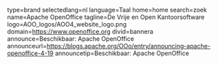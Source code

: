 type=brand
selectedlang=nl
language=Taal
home=home
search=zoek
name=Apache OpenOffice
tagline=De Vrije en Open Kantoorsoftware
logo=AOO_logos/AOO4_website_logo.png
domain=https://www.openoffice.org
divid=bannera
announce=Beschikbaar: Apache OpenOffice
announceurl=https://blogs.apache.org/OOo/entry/announcing-apache-openoffice-4-19
announcetip=Beschikbaar: Apache OpenOffice
~~~~~~
